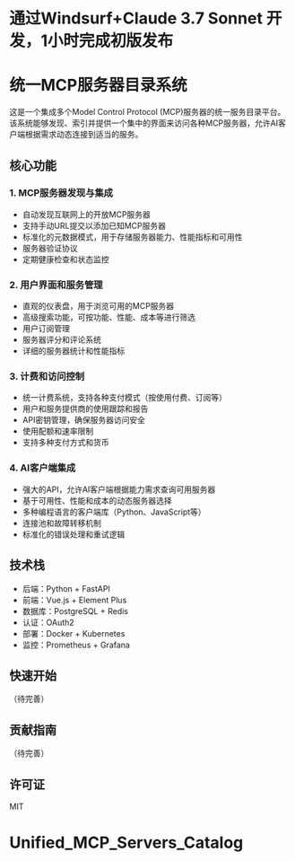 # 通过Windsurf+Claude 3.7 Sonnet 开发，1小时完成初版发布

# 统一MCP服务器目录系统

这是一个集成多个Model Control Protocol (MCP)服务器的统一服务目录平台。该系统能够发现、索引并提供一个集中的界面来访问各种MCP服务器，允许AI客户端根据需求动态连接到适当的服务。

## 核心功能

### 1. MCP服务器发现与集成
- 自动发现互联网上的开放MCP服务器
- 支持手动URL提交以添加已知MCP服务器
- 标准化的元数据模式，用于存储服务器能力、性能指标和可用性
- 服务器验证协议
- 定期健康检查和状态监控

### 2. 用户界面和服务管理
- 直观的仪表盘，用于浏览可用的MCP服务器
- 高级搜索功能，可按功能、性能、成本等进行筛选
- 用户订阅管理
- 服务器评分和评论系统
- 详细的服务器统计和性能指标

### 3. 计费和访问控制
- 统一计费系统，支持各种支付模式（按使用付费、订阅等）
- 用户和服务提供商的使用跟踪和报告
- API密钥管理，确保服务器访问安全
- 使用配额和速率限制
- 支持多种支付方式和货币

### 4. AI客户端集成
- 强大的API，允许AI客户端根据能力需求查询可用服务器
- 基于可用性、性能和成本的动态服务器选择
- 多种编程语言的客户端库（Python、JavaScript等）
- 连接池和故障转移机制
- 标准化的错误处理和重试逻辑

## 技术栈
- 后端：Python + FastAPI
- 前端：Vue.js + Element Plus
- 数据库：PostgreSQL + Redis
- 认证：OAuth2
- 部署：Docker + Kubernetes
- 监控：Prometheus + Grafana

## 快速开始
（待完善）

## 贡献指南
（待完善）

## 许可证
MIT
# Unified_MCP_Servers_Catalog
